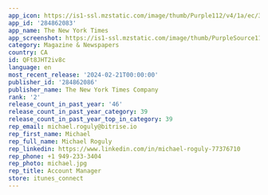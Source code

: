 ```yaml
---
app_icon: https://is1-ssl.mzstatic.com/image/thumb/Purple112/v4/1a/ec/3b/1aec3b43-447a-a72d-594e-2b289d99ea30/release-app-icon-0-0-1x_U007epad-0-0-0-0-0-0-85-220.png/1024x1024bb.png
app_id: '284862083'
app_name: The New York Times
app_screenshot: https://is1-ssl.mzstatic.com/image/thumb/PurpleSource116/v4/0f/41/55/0f4155fd-c2d3-2392-c69a-233c044fa3f2/89fa0cda-8566-47cd-8230-fbfdc9943025_Lead_2.jpg/1284x2778bb.png
category: Magazine & Newspapers
country: CA
id: QFt8JHT2iv8c
language: en
most_recent_release: '2024-02-21T00:00:00'
publisher_id: '284862086'
publisher_name: The New York Times Company
rank: '2'
release_count_in_past_year: '46'
release_count_in_past_year_category: 39
release_count_in_past_year_top_in_category: 39
rep_email: michael.roguly@bitrise.io
rep_first_name: Michael
rep_full_name: Michael Roguly
rep_linkedin: https://www.linkedin.com/in/michael-roguly-77376710
rep_phone: +1 949-233-3404
rep_photo: michael.jpg
rep_title: Account Manager
store: itunes_connect
---
```

